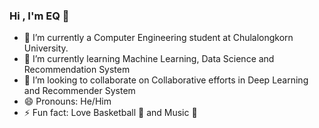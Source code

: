 ### Hi , I'm EQ 👋
- 🔭 I’m currently a Computer Engineering student at Chulalongkorn University.
- 🌱 I’m currently learning Machine Learning, Data Science and Recommendation System
- 👀 I’m looking to collaborate on Collaborative efforts in Deep Learning and Recommender System
- 😄 Pronouns: He/Him
- ⚡ Fun fact: Love Basketball 🏀 and Music 🎵

<!--
**qrcodeTH/qrcodeTH** is a ✨ _special_ ✨ repository because its `README.md` (this file) appears on your GitHub profile.

Here are some ideas to get you started:
-->


